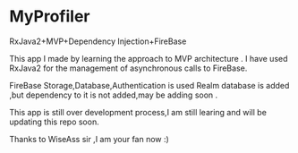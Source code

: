 # MyProfiler
RxJava2+MVP+Dependency Injection+FireBase

This app I made by learning the approach to MVP architecture .
I have used RxJava2 for the management of asynchronous calls to FireBase.

FireBase Storage,Database,Authentication is used
Realm database is added ,but dependency to it is not added,may be adding soon .

This app is still over development process,I am still learing and will be updating this repo soon.


Thanks to WiseAss sir ,I am your fan now :)
